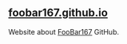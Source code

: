 ## [foobar167.github.io](foobar167.github.io)

Website about [FooBar167](https://github.com/foobar167) GitHub.
